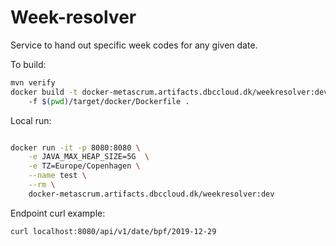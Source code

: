 # Week-resolver
Service to hand out specific week codes for any given date.

To build:
```bash
mvn verify
docker build -t docker-metascrum.artifacts.dbccloud.dk/weekresolver:dev \ 
    -f $(pwd)/target/docker/Dockerfile .
```

Local run:
```bash

docker run -it -p 8080:8080 \
    -e JAVA_MAX_HEAP_SIZE=5G  \
    -e TZ=Europe/Copenhagen \
    --name test \
    --rm \
    docker-metascrum.artifacts.dbccloud.dk/weekresolver:dev
```


Endpoint curl example:
```bash
curl localhost:8080/api/v1/date/bpf/2019-12-29
```

